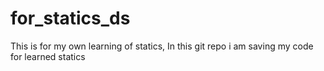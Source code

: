 # for_statics_ds
This is for my own learning of statics, In this git repo i am saving my code for learned statics
